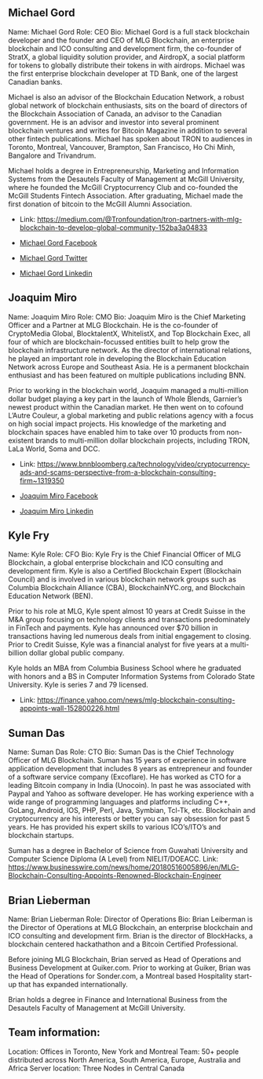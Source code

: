 ## Michael Gord

Name: Michael Gord
Role: CEO
Bio: Michael Gord is a full stack blockchain developer and the founder and CEO of MLG Blockchain, an enterprise blockchain and ICO consulting and development firm, the co-founder of StratX, a global liquidity solution provider, and AirdropX, a social platform for tokens to globally distribute their tokens in with airdrops. Michael was the first enterprise blockchain developer at TD Bank, one of the largest Canadian banks.

Michael is also an advisor of the Blockchain Education Network, a robust global network of blockchain enthusiasts, sits on the board of directors of the Blockchain Association of Canada, an advisor to the Canadian government. He is an advisor and investor into several prominent blockchain ventures and writes for Bitcoin Magazine in addition to several other fintech publications. Michael has spoken about TRON to audiences in Toronto, Montreal, Vancouver, Brampton, San Francisco, Ho Chi Minh, Bangalore and Trivandrum.

Michael holds a degree in Entrepreneurship, Marketing and Information Systems from the Desautels Faculty of Management at McGill University, where he founded the McGill Cryptocurrency Club and co-founded the McGill Students Fintech Association. After graduating, Michael made the first donation of bitcoin to the McGill Alumni Association.
* Link: https://medium.com/@Tronfoundation/tron-partners-with-mlg-blockchain-to-develop-global-community-152ba3a04833

* [Michael Gord Facebook](https://www.facebook.com/michael.l.gord)
* [Michael Gord Twitter](https://twitter.com/bitgord)
* [Michael Gord Linkedin](https://www.linkedin.com/in/mgord/)

## Joaquim Miro

Name: Joaquim Miro
Role: CMO
Bio: Joaquim Miro is the Chief Marketing Officer and a Partner at MLG Blockchain. He is the co-founder of CryptoMedia Global, BlocktalentX, WhitelistX, and Top Blockchain Exec, all four of which are blockchain-focussed entities built to help grow the blockchain infrastructure network. As the director of international relations, he played an important role in developing the Blockchain Education Network across Europe and Southeast Asia. He is a permanent blockchain enthusiast and has been featured on multiple publications including BNN.

Prior to working in the blockchain world, Joaquim managed a multi-million dollar budget playing a key part in the launch of Whole Blends, Garnier’s newest product within the Canadian market. He then went on to cofound L’Autre Couleur, a global marketing and public relations agency with a focus on high social impact projects. His knowledge of the marketing and blockchain spaces have enabled him to take over 10 products from non-existent brands to multi-million dollar blockchain projects, including TRON, LaLa World, Soma and DCC.
* Link: https://www.bnnbloomberg.ca/technology/video/cryptocurrency-ads-and-scams-perspective-from-a-blockchain-consulting-firm~1319350

* [Joaquim Miro Facebook](https://www.facebook.com/jmiro1)
* [Joaquim Miro Linkedin](https://www.linkedin.com/in/joaquimmiro)

## Kyle Fry

Name: Kyle
Role: CFO
Bio: Kyle Fry is the Chief Financial Officer of MLG Blockchain, a global enterprise blockchain and ICO consulting and development firm.  Kyle is also a Certified Blockchain Expert (Blockchain Council) and is involved in various blockchain network groups such as Columbia Blockchain Alliance (CBA), BlockchainNYC.org, and Blockchain Education Network (BEN).

Prior to his role at MLG, Kyle spent almost 10 years at Credit Suisse in the M&A group focusing on technology clients and transactions predominately in FinTech and payments.  Kyle has announced over $70 billion in transactions having led numerous deals from initial engagement to closing.  Prior to Credit Suisse, Kyle was a financial analyst for five years at a multi-billion dollar global public company.

Kyle holds an MBA from Columbia Business School where he graduated with honors and a BS in Computer Information Systems from Colorado State University.  Kyle is series 7 and 79 licensed.
* Link: https://finance.yahoo.com/news/mlg-blockchain-consulting-appoints-wall-152800226.html

## Suman Das

Name: Suman Das
Role: CTO
Bio: Suman Das is the Chief Technology Officer of MLG Blockchain. Suman has 15 years of experience in software application development that includes 8 years as entrepreneur and founder of a software service company (Excoflare). He has worked as CTO for a leading Bitcoin company in India (Unocoin). In past he was associated with Paypal and Yahoo as software developer. He has working experience with a wide range of programming languages and platforms including C++, GoLang, Android, IOS, PHP, Perl, Java, Symbian, Tcl-Tk, etc. Blockchain and cryptocurrency are his interests or better you can say obsession for past 5 years. He has provided his expert skills to various ICO’s/ITO’s and blockchain startups.

Suman has a degree in Bachelor of Science from Guwahati University and Computer Science Diploma (A Level)  from NIELIT/DOEACC.
Link: https://www.businesswire.com/news/home/20180516005896/en/MLG-Blockchain-Consulting-Appoints-Renowned-Blockchain-Engineer

## Brian Lieberman

Name: Brian Lieberman
Role: Director of Operations
Bio: Brian Leiberman is the Director of Operations at MLG Blockchain, an enterprise blockchain and ICO consulting and development firm. Brian is the director of BlockHacks, a blockchain centered  hackathathon and a Bitcoin Certified Professional.
 
Before joining MLG Blockchain, Brian served as Head of Operations and Business Development at Guiker.com. Prior to working at Guiker, Brian was the Head of Operations for Sonder.com, a Montreal based Hospitality start-up that has expanded internationally.

Brian holds a degree in Finance and International Business from the Desautels Faculty of Management at McGill University.


## Team information:
Location: Offices in Toronto, New York and Montreal
Team: 50+ people distributed across North America, South America, Europe, Australia and Africa
Server location: Three Nodes in Central Canada
